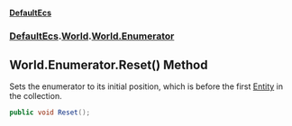 #### [DefaultEcs](./index.md 'index')
### [DefaultEcs](./DefaultEcs.md 'DefaultEcs').[World](./DefaultEcs-World.md 'DefaultEcs.World').[World.Enumerator](./DefaultEcs-World-Enumerator.md 'DefaultEcs.World.Enumerator')
## World.Enumerator.Reset() Method
Sets the enumerator to its initial position, which is before the first [Entity](./DefaultEcs-Entity.md 'DefaultEcs.Entity') in the collection.  
```csharp
public void Reset();
```
